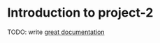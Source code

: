 # Introduction to project-2

TODO: write [great documentation](http://jacobian.org/writing/great-documentation/what-to-write/)
